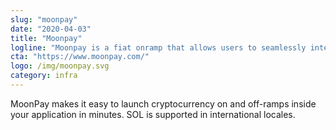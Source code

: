 ```yaml
---
slug: "moonpay"
date: "2020-04-03"
title: "Moonpay"
logline: "Moonpay is a fiat onramp that allows users to seamlessly integrate cryprocurrency payments into their applications."
cta: "https://www.moonpay.com/"
logo: /img/moonpay.svg
category: infra
---
```


MoonPay makes it easy to launch cryptocurrency on and off-ramps inside your application in minutes. SOL is supported in international locales.
